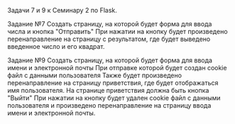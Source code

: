 Задачи 7 и 9 к Семинару 2 по Flask.

Задание №7
Создать страницу, на которой будет форма для ввода числа
и кнопка "Отправить"
При нажатии на кнопку будет произведено
перенаправление на страницу с результатом, где будет
выведено введенное число и его квадрат.

Задание №9
Создать страницу, на которой будет форма для ввода имени
и электронной почты
При отправке которой будет создан cookie файл с данными
пользователя
Также будет произведено перенаправление на страницу
приветствия, где будет отображаться имя пользователя.
На странице приветствия должна быть кнопка "Выйти"
При нажатии на кнопку будет удален cookie файл с данными
пользователя и произведено перенаправление на страницу
ввода имени и электронной почты.
